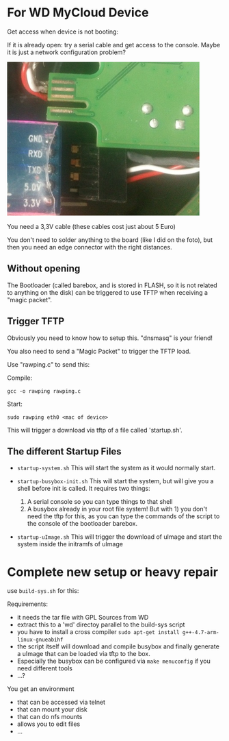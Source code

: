 For WD MyCloud Device
=====================

Get access when device is not booting:

If it is already open: try a serial cable and get access to the console.
Maybe it is just a network configuration problem?

![Image of serial port](serial.jpg)

You need a 3,3V cable (these cables cost just about 5 Euro)

You don't need to solder anything to the board (like I did on the foto), but then you need an edge connector with the right distances.

Without opening
---------------

The Bootloader (called barebox, and is stored in FLASH, so it is not related
to anything on the disk) can be triggered to use TFTP when receiving a "magic packet".

Trigger TFTP
------------

Obviously you need to know how to setup this. "dnsmasq" is your friend!

You also need to send a "Magic Packet" to trigger the TFTP load.

Use "rawping.c" to send this:

Compile:

    gcc -o rawping rawping.c

Start:

    sudo rawping eth0 <mac of device>

This will trigger a download via tftp of a file called 'startup.sh'.

The different Startup Files
---------------------------

- `startup-system.sh`
  This will start the system as it would normally start.

- `startup-busybox-init.sh`
  This will start the system, but will give you a shell before init is called.
  It requires two things: 
  1. A serial console so you can type things to that shell
  2. A busybox already in your root file system!
  But with 1) you don't need the tftp for this, as you can type the commands of the script to the console of the bootloader barebox.

- `startup-uImage.sh`
  This will trigger the download of uImage and start the system inside the initramfs of uImage

Complete new setup or heavy repair
==================================

use `build-sys.sh` for this:

Requirements:
- it needs the tar file with GPL Sources from WD
- extract this to a 'wd' directoy parallel to the build-sys script
- you have to install a cross compiler `sudo apt-get install g++-4.7-arm-linux-gnueabihf`
- the script itself will download and compile busybox and finally generate a uImage that can be loaded via tftp to the box.
- Especially the busybox can be configured via `make menuconfig` if you need different tools
- ...?

You get an environment 
- that can be accessed via telnet
- that can mount your disk 
- that can do nfs mounts
- allows you to edit files
- ...
